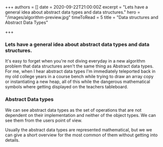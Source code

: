 +++
authors = []
date = 2020-09-22T21:00:00Z
excerpt = "Lets have a general idea about abstract data types and data structures."
hero = "/images/algorithm-preview.jpg"
timeToRead = 5
title = "Data structures and Abstract Data Types"

+++
 

>  

### Lets have a general idea about abstract data types and data structures.

It's easy to forget when you're not diving everyday in a new algorithm problem that data structures aren't the same thing as Abstract data types. For me, when I hear abstract data types I'm immediately teleported back in my old college years in a course bench while trying to draw an array copy or instantiating a new heap, all of this while the dangerous mathematical symbols  where getting displayed on the teachers tableboard.

### Abstract Data types

We can see abstract data types as the set of operations that are not dependent on their implementation and neither of the object types. We can see them from the users point of view.

Usually the abstract data types are represented mathematical, but we we can give a short overview for the most common of them without getting into details.